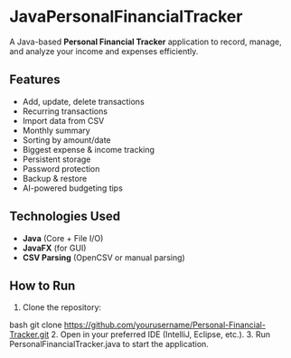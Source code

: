 # JavaPersonalFinancialTracker

A Java-based **Personal Financial Tracker** application to record, manage, and analyze your income and expenses efficiently.

## Features
- Add, update, delete transactions  
- Recurring transactions  
- Import data from CSV  
- Monthly summary  
- Sorting by amount/date  
- Biggest expense & income tracking  
- Persistent storage  
- Password protection  
- Backup & restore  
- AI-powered budgeting tips

## Technologies Used
- **Java** (Core + File I/O)
- **JavaFX** (for GUI)
- **CSV Parsing** (OpenCSV or manual parsing)

## How to Run
1. Clone the repository:
   
bash
   git clone https://github.com/yourusername/Personal-Financial-Tracker.git
2. Open in your preferred IDE (IntelliJ, Eclipse, etc.).
3. Run PersonalFinancialTracker.java to start the application.
  
